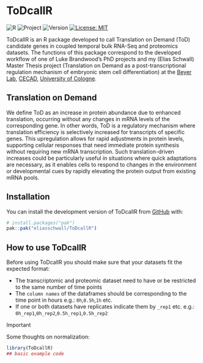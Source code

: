 
<!-- README.md is generated from README.Rmd. Please edit that file -->

# ToDcallR

<!-- badges: start -->

![R](https://img.shields.io/badge/R-276DC3?style=for-the-badge&logo=r&logoColor=white)
![Project](https://img.shields.io/badge/Master--PhD-Thesis-blue)
![Version](https://img.shields.io/badge/Version-0.1.0-red) [![License:
MIT](https://cdn.prod.website-files.com/5e0f1144930a8bc8aace526c/65dd9eb5aaca434fac4f1c34_License-MIT-blue.svg)](/LICENSE)
<!-- badges: end -->

ToDcallR is an R package developed to call Translation on Demand (ToD)
candidate genes in coupled temporal bulk RNA-Seq and proteomics
datasets. The functions of this package correspond to the developed
workflow of one of Luke Brandwood’s PhD projects and my (Elias Schwall)
Master Thesis project (Translation on Demand as a post-transcriptional
regulation mechanism of embryonic stem cell differentiation) at the
[Beyer
Lab](https://www.cecad.uni-koeln.de/research/principal-investigators/full-members/andreas-beyer),
[CECAD](https://www.cecad.uni-koeln.de/home), [University of
Cologne](https://www.uni-koeln.de/en/).

## Translation on Demand

We define ToD as an increase in protein abundance due to enhanced
translation, occurring without any changes in mRNA levels of the
corresponding gene. In other words, ToD is a regulatory mechanism where
translation efficiency is selectively increased for transcripts of
specific genes. This upregulation allows for rapid adjustments in
protein levels, supporting cellular responses that need immediate
protein synthesis without requiring new mRNA transcription. Such
translation-driven increases could be particularly useful in situations
where quick adaptations are necessary, as it enables cells to respond to
changes in the environment or developmental cues by rapidly elevating
the protein output from existing mRNA pools.

## Installation

You can install the development version of ToDcallR from
[GitHub](https://github.com/) with:

``` r
# install.packages("pak")
pak::pak("eliasschwall/ToDcallR")
```

## How to use ToDcallR

Before using ToDcallR you should make sure that your datasets fit the
expected format:

- The transcriptomic and proteomic dataset need to have or be restricted
  to the same number of time points
- The `column names` of the dataframes should be corresponding to the
  time point in hours e.g.: `0h`,`0.5h`,`1h` etc.
- If one or both datasets have replicates indicate them by `_rep1` etc.
  e.g.: `0h_rep1`,`0h_rep2`,`0.5h_rep1`,`0.5h_rep2`

> [!IMPORTANT]
> Some thoughts on normalization:

``` r
library(ToDcallR)
## basic example code
```
